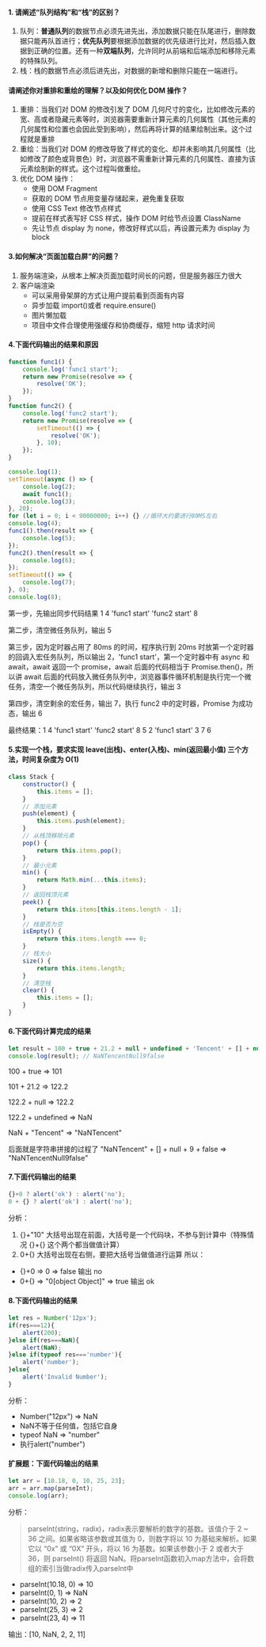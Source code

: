 #### 1. 请阐述“队列结构”和“栈”的区别？

1. 队列：**普通队列**的数据节点必须先进先出，添加数据只能在队尾进行，删除数据只能再队首进行；**优先队列**要根据添加数据的优先级进行比对，然后插入数据到正确的位置。还有一种**双端队列**，允许同时从前端和后端添加和移除元素的特殊队列。
2. 栈：栈的数据节点必须后进先出，对数据的新增和删除只能在一端进行。

#### 请阐述你对重排和重绘的理解？以及如何优化 DOM 操作？

1. 重排：当我们对 DOM 的修改引发了 DOM 几何尺寸的变化，比如修改元素的宽、高或者隐藏元素等时，浏览器需要重新计算元素的几何属性（其他元素的几何属性和位置也会因此受到影响），然后再将计算的结果绘制出来。这个过程就是重排
2. 重绘：当我们对 DOM 的修改导致了样式的变化、却并未影响其几何属性（比如修改了颜色或背景色）时，浏览器不需重新计算元素的几何属性、直接为该元素绘制新的样式。这个过程叫做重绘。
3. 优化 DOM 操作：
    - 使用 DOM Fragment
    - 获取的 DOM 节点用变量存储起来，避免重复获取
    - 使用 CSS Text 修改节点样式
    - 提前在样式表写好 CSS 样式，操作 DOM 时给节点设置 ClassName
    - 先让节点 display 为 none，修改好样式以后，再设置元素为 display 为 block

#### 3.如何解决“页面加载白屏”的问题？

1. 服务端渲染，从根本上解决页面加载时间长的问题，但是服务器压力很大
2. 客户端渲染
    - 可以采用骨架屏的方式让用户提前看到页面有内容
    - 异步加载 import()或者 require.ensure()
    - 图片懒加载
    - 项目中文件合理使用强缓存和协商缓存，缩短 http 请求时间

#### 4.下面代码输出的结果和原因

```javascript
function func1() {
    console.log('func1 start');
    return new Promise(resolve => {
        resolve('OK');
    });
}
function func2() {
    console.log('func2 start');
    return new Promise(resolve => {
        setTimeout(() => {
            resolve('OK');
        }, 10);
    });
}

console.log(1);
setTimeout(async () => {
    console.log(2);
    await func1();
    console.log(3);
}, 20);
for (let i = 0; i < 90000000; i++) {} //循环大约要进行80MS左右
console.log(4);
func1().then(result => {
    console.log(5);
});
func2().then(result => {
    console.log(6);
});
setTimeout(() => {
    console.log(7);
}, 0);
console.log(8);
```

第一步，先输出同步代码结果 1 4 'func1 start' 'func2 start' 8

第二步，清空微任务队列，输出 5

第三步，因为定时器占用了 80ms 的时间，程序执行到 20ms 时放第一个定时器的回调入宏任务队列，所以输出 2，'func1 start'，第一个定时器中有 async 和 await，await 返回一个 promise，await 后面的代码相当于 Promise.then()，所以讲 await 后面的代码放入微任务队列中，浏览器事件循环机制是执行完一个微任务，清空一个微任务队列，所以代码继续执行，输出 3

第四步，清空剩余的宏任务，输出 7，执行 func2 中的定时器，Promise 为成功态，输出 6

最终结果：1 4 'func1 start' 'func2 start' 8 5 2 'func1 start' 3 7 6

#### 5.实现一个栈，要求实现 leave(出栈)、enter(入栈)、min(返回最小值) 三个方法，时间复杂度为 O(1)

```javascript
class Stack {
    constructor() {
        this.items = [];
    }
    // 添加元素
    push(element) {
        this.items.push(element);
    }
    // 从栈顶移除元素
    pop() {
        return this.items.pop();
    }
    // 最小元素
    min() {
        return Math.min(...this.items);
    }
    // 返回栈顶元素
    peek() {
        return this.items[this.items.length - 1];
    }
    // 栈是否为空
    isEmpty() {
        return this.items.length === 0;
    }
    // 栈大小
    size() {
        return this.items.length;
    }
    // 清空栈
    clear() {
        this.items = [];
    }
}
```

#### 6.下面代码计算完成的结果

```javascript
let result = 100 + true + 21.2 + null + undefined + 'Tencent' + [] + null + 9 + false;
console.log(result); // NaNTencentNull9false
```

100 + true => 101

101 + 21.2 => 122.2

122.2 + null => 122.2

122.2 + undefined => NaN

NaN + "Tencent" => "NaNTencent"

后面就是字符串拼接的过程了 "NaNTencent" + [] + null + 9 + false => "NaNTencentNull9false"

#### 7.下面代码输出的结果

```javascript
{}+0 ? alert('ok') : alert('no');
0 + {} ? alert('ok') : alert('no');
```

分析：

1. {}+"10" 大括号出现在前面，大括号是一个代码块，不参与到计算中（特殊情况 {}+{} 这个两个都当做值计算）
2. 0+{} 大括号出现在右侧，要把大括号当做值进行运算
   所以：

-   {}+0 => 0 => false 输出 no
-   0+{} => "0[object Object]" => true 输出 ok

#### 8.下面代码输出的结果
```javascript
let res = Number('12px');
if(res===12){
    alert(200);
}else if(res===NaN){
    alert(NaN);
}else if(typeof res==='number'){
    alert('number');
}else{
    alert('Invalid Number');
}
```
分析：
- Number("12px") => NaN
- NaN不等于任何值，包括它自身
- typeof NaN => "number"
- 执行alert("number")

#### 扩展题：下面代码输出的结果
```javascript
let arr = [10.18, 0, 10, 25, 23];
arr = arr.map(parseInt);
console.log(arr);
```
分析：
> parseInt(string，radix)，radix表示要解析的数字的基数。该值介于 2 ~ 36 之间。如果省略该参数或其值为 0，则数字将以 10 为基础来解析。如果它以 “0x” 或 “0X” 开头，将以 16 为基数。如果该参数小于 2 或者大于 36，则 parseInt() 将返回 NaN。将parseInt函数初入map方法中，会将数组的索引当做radix传入parseInt中

- parseInt(10.18, 0) => 10
- parseInt(0, 1)  => NaN
- parseInt(10, 2) => 2
- parseInt(25, 3) => 2
- parseInt(23, 4) => 11

输出：[10, NaN, 2, 2, 11]